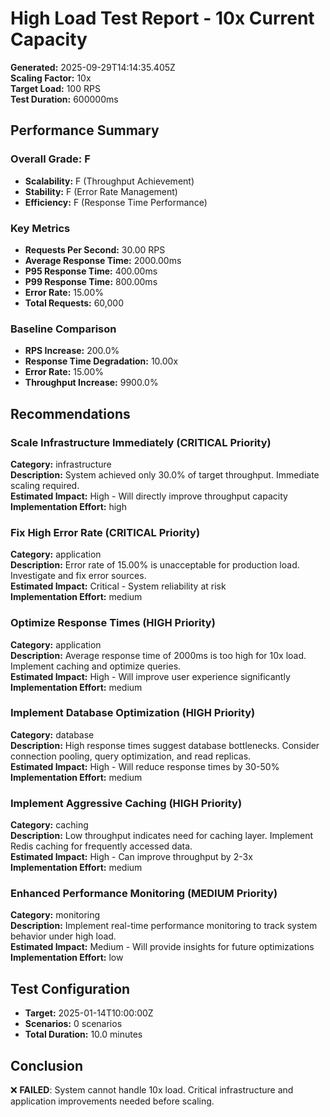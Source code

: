 # High Load Test Report - 10x Current Capacity

**Generated:** 2025-09-29T14:14:35.405Z  
**Scaling Factor:** 10x  
**Target Load:** 100 RPS  
**Test Duration:** 600000ms

## Performance Summary

### Overall Grade: F

- **Scalability:** F (Throughput Achievement)
- **Stability:** F (Error Rate Management)
- **Efficiency:** F (Response Time Performance)

### Key Metrics

- **Requests Per Second:** 30.00 RPS
- **Average Response Time:** 2000.00ms
- **P95 Response Time:** 400.00ms
- **P99 Response Time:** 800.00ms
- **Error Rate:** 15.00%
- **Total Requests:** 60,000

### Baseline Comparison

- **RPS Increase:** 200.0%
- **Response Time Degradation:** 10.00x
- **Error Rate:** 15.00%
- **Throughput Increase:** 9900.0%

## Recommendations


### Scale Infrastructure Immediately (CRITICAL Priority)

**Category:** infrastructure  
**Description:** System achieved only 30.0% of target throughput. Immediate scaling required.  
**Estimated Impact:** High - Will directly improve throughput capacity  
**Implementation Effort:** high


### Fix High Error Rate (CRITICAL Priority)

**Category:** application  
**Description:** Error rate of 15.00% is unacceptable for production load. Investigate and fix error sources.  
**Estimated Impact:** Critical - System reliability at risk  
**Implementation Effort:** medium


### Optimize Response Times (HIGH Priority)

**Category:** application  
**Description:** Average response time of 2000ms is too high for 10x load. Implement caching and optimize queries.  
**Estimated Impact:** High - Will improve user experience significantly  
**Implementation Effort:** medium


### Implement Database Optimization (HIGH Priority)

**Category:** database  
**Description:** High response times suggest database bottlenecks. Consider connection pooling, query optimization, and read replicas.  
**Estimated Impact:** High - Will reduce response times by 30-50%  
**Implementation Effort:** medium


### Implement Aggressive Caching (HIGH Priority)

**Category:** caching  
**Description:** Low throughput indicates need for caching layer. Implement Redis caching for frequently accessed data.  
**Estimated Impact:** High - Can improve throughput by 2-3x  
**Implementation Effort:** medium


### Enhanced Performance Monitoring (MEDIUM Priority)

**Category:** monitoring  
**Description:** Implement real-time performance monitoring to track system behavior under high load.  
**Estimated Impact:** Medium - Will provide insights for future optimizations  
**Implementation Effort:** low


## Test Configuration

- **Target:** 2025-01-14T10:00:00Z
- **Scenarios:** 0 scenarios
- **Total Duration:** 10.0 minutes

## Conclusion

❌ **FAILED**: System cannot handle 10x load. Critical infrastructure and application improvements needed before scaling.
